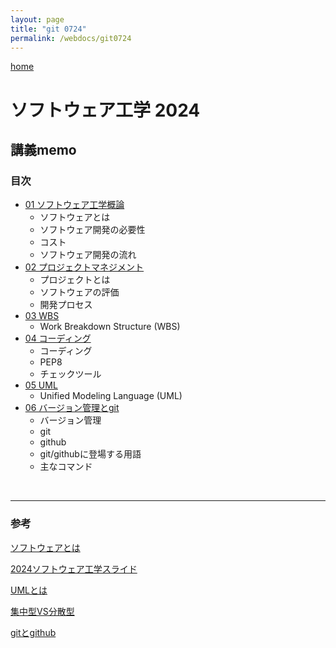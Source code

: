 ```yaml
---
layout: page
title: "git 0724"
permalink: /webdocs/git0724
---
```


[home](./)

# ソフトウェア工学 2024

## 講義memo

### 目次

* [01 ソフトウェア工学概論](/webdocs/git0724/01)
  * ソフトウェアとは
  * ソフトウェア開発の必要性
  * コスト
  * ソフトウェア開発の流れ
* [02 プロジェクトマネジメント](/webdocs/git0724/02)
  * プロジェクトとは
  * ソフトウェアの評価
  * 開発プロセス
* [03 WBS](/webdocs/git0724/03)
  * Work Breakdown Structure (WBS)
* [04 コーディング](/webdocs/git0724/04)
  * コーディング
  * PEP8
  * チェックツール
* [05 UML](/webdocs/git0724/05)
  * Unified Modeling Language (UML)
* [06 バージョン管理とgit](/webdocs/git0724/06)
  * バージョン管理
  * git
  * github
  * git/githubに登場する用語
  * 主なコマンド
  
<br>

****
### 参考
[ソフトウェアとは](https://qiita.com/gangun/items/634043e068837af81f84)

[2024ソフトウェア工学スライド](https://docs.google.com/presentation/d/1g6aZKPf-4UVSVdw0h6M8xEnl7jF0ObTC/edit?usp=sharing&ouid=111087292446662770337&rtpof=true&sd=true)

[UMLとは](https://cacoo.com/ja/blog/what-is-uml/)

[集中型VS分散型](https://ramble.impl.co.jp/5948/)

[gitとgithub](https://differences.jp/git-and-github/)